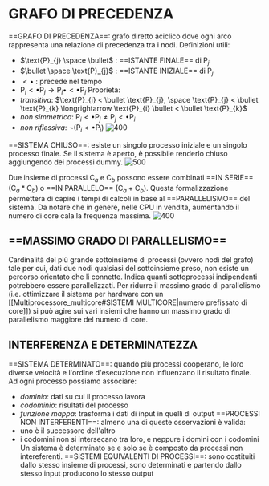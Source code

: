 # GRAFO DI PRECEDENZA
==GRAFO DI PRECEDENZA==: grafo diretto aciclico dove ogni arco rappresenta una relazione di precedenza tra i nodi.
Definizioni utili:
- $\text{P}_{j} \space \bullet$ : ==ISTANTE FINALE== di $\text{P}_{j}$
- $\bullet \space \text{P}_{j}$ : ==ISTANTE INIZIALE== di $\text{P}_{j}$
- $< \bullet$ : precede nel tempo
- $\text{P}_{i} < \bullet \text{P}_{j} \longrightarrow \text{P}_{i} \bullet < \bullet \text{P}_{j}$
Proprietà:
- _transitiva_: $\text{P}_{i} < \bullet \text{P}_{j}, \space \text{P}_{j} < \bullet \text{P}_{k} \longrightarrow \text{P}_{i} \bullet < \bullet \text{P}_{k}$
- _non simmetrica_: $\text{P}_{i} < \bullet \text{P}_{j} \neq \text{P}_{j} < \bullet \text{P}_{i}$ 
- _non riflessiva_: $\neg (\text{P}_{i} < \bullet \text{P}_{i})$
![400](grafo_precedenza.png)

==SISTEMA CHIUSO==: esiste un singolo processo iniziale e un singolo processo finale.
Se il sistema è aperto, è possibile renderlo chiuso aggiungendo dei processi dummy.
![500](grafo_precedenza2.png)

Due insieme di processi $\text{C}_{a}$ e $\text{C}_{b}$ possono essere combinati ==IN SERIE== ($\text{C}_{a} *\text{C}_{b}$) o ==IN PARALLELO== ($\text{C}_{a}+\text{C}_{b}$). Questa formalizzazione permetterà di capire i tempi di calcoli in base al ==PARALLELISMO== del sistema. Da notare che in genere, nelle CPU in vendita, aumentando il numero di core cala la frequenza massima.
![400](grafo_precedenza3.png)

## ==MASSIMO GRADO DI PARALLELISMO==
Cardinalità del più grande sottoinsieme di processi (ovvero nodi del grafo) tale per cui, dati due nodi qualsiasi del sottoinsieme preso, non esiste un percorso orientato che li connette.
Indica quanti sottoprocessi indipendenti potrebbero essere parallelizzati. Per ridurre il massimo grado di parallelismo (i.e. ottimizzare il sistema per hardware con un [[Multiprocessore_multicore#SISTEMI MULTICORE|numero prefissato di core]]) si può agire sui vari insiemi che hanno un massimo grado di parallelismo maggiore del numero di core.

## INTERFERENZA E DETERMINATEZZA
==SISTEMA DETERMINATO==: quando più processi cooperano, le loro diverse velocità e l'ordine d'esecuzione non influenzano il risultato finale.
Ad ogni processo possiamo associare:
- _dominio_: dati su cui il processo lavora
- _codominio_: risultati del processo
- _funzione mappa_: trasforma i dati di input in quelli di output
==PROCESSI NON INTERFERENTI==: almeno una di queste osservazioni è valida:
- uno è il successore dell'altro
- i codomini non si intersecano tra loro, e neppure i domini con i codomini
Un sistema è determinato se e solo se è composto da processi non intereferenti.
==SISTEMI EQUIVALENTI DI PROCESSI==: sono costituiti dallo stesso insieme di processi, sono determinati e partendo dallo stesso input producono lo stesso output